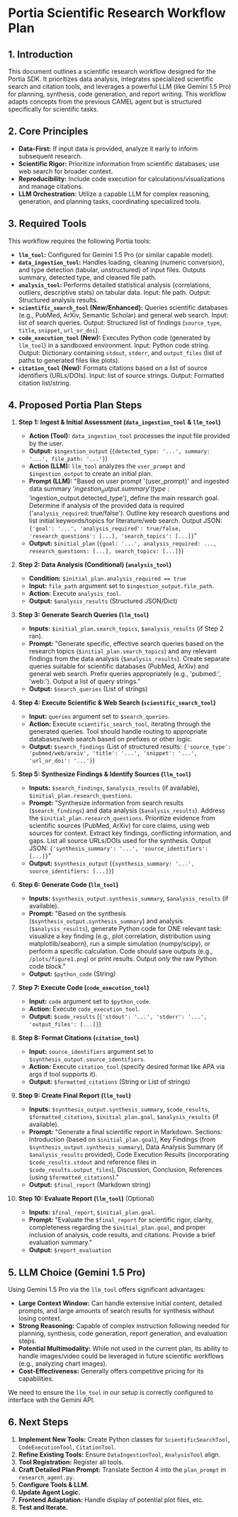 # Portia Scientific Research Workflow Plan

## 1. Introduction

This document outlines a scientific research workflow designed for the Portia SDK. It prioritizes data analysis, integrates specialized scientific search and citation tools, and leverages a powerful LLM (like Gemini 1.5 Pro) for planning, synthesis, code generation, and report writing. This workflow adapts concepts from the previous CAMEL agent but is structured specifically for scientific tasks.

## 2. Core Principles

*   **Data-First:** If input data is provided, analyze it early to inform subsequent research.
*   **Scientific Rigor:** Prioritize information from scientific databases; use web search for broader context.
*   **Reproducibility:** Include code execution for calculations/visualizations and manage citations.
*   **LLM Orchestration:** Utilize a capable LLM for complex reasoning, generation, and planning tasks, coordinating specialized tools.

## 3. Required Tools

This workflow requires the following Portia tools:

*   **`llm_tool`:** Configured for Gemini 1.5 Pro (or similar capable model).
*   **`data_ingestion_tool`:** Handles loading, cleaning (numeric conversion), and type detection (tabular, unstructured) of input files. Outputs summary, detected type, and cleaned file path.
*   **`analysis_tool`:** Performs detailed statistical analysis (correlations, outliers, descriptive stats) on tabular data. Input: file path. Output: Structured analysis results.
*   **`scientific_search_tool` (New/Enhanced):** Queries scientific databases (e.g., PubMed, ArXiv, Semantic Scholar) and general web search. Input: list of search queries. Output: Structured list of findings (`source_type`, `title`, `snippet`, `url_or_doi`).
*   **`code_execution_tool` (New):** Executes Python code (generated by `llm_tool`) in a sandboxed environment. Input: Python code string. Output: Dictionary containing `stdout`, `stderr`, and `output_files` (list of paths to generated files like plots).
*   **`citation_tool` (New):** Formats citations based on a list of source identifiers (URLs/DOIs). Input: list of source strings. Output: Formatted citation list/string.

## 4. Proposed Portia Plan Steps

1.  **Step 1: Ingest & Initial Assessment (`data_ingestion_tool` & `llm_tool`)**
    *   **Action (Tool):** `data_ingestion_tool` processes the input file provided by the user.
    *   **Output:** `$ingestion_output` (`{detected_type: '...', summary: '...', file_path: '...'}`)
    *   **Action (LLM):** `llm_tool` analyzes the `user_prompt` and `$ingestion_output` to create an initial plan.
    *   **Prompt (LLM):** "Based on user prompt '{user_prompt}' and ingested data summary '$ingestion_output.summary' (type: '$ingestion_output.detected_type'), define the main research goal. Determine if analysis of the provided data is required ('`analysis_required`: true/false'). Outline key research questions and list initial keywords/topics for literature/web search. Output JSON: `{'goal': '...', 'analysis_required': true/false, 'research_questions': [...], 'search_topics': [...]}`"
    *   **Output:** `$initial_plan` (`{goal: '...', analysis_required: ..., research_questions: [...], search_topics: [...]}`)

2.  **Step 2: Data Analysis (Conditional) (`analysis_tool`)**
    *   **Condition:** `$initial_plan.analysis_required == true`
    *   **Input:** `file_path` argument set to `$ingestion_output.file_path`.
    *   **Action:** Execute `analysis_tool`.
    *   **Output:** `$analysis_results` (Structured JSON/Dict)

3.  **Step 3: Generate Search Queries (`llm_tool`)**
    *   **Inputs:** `$initial_plan.search_topics`, `$analysis_results` (if Step 2 ran).
    *   **Prompt:** "Generate specific, effective search queries based on the research topics (`$initial_plan.search_topics`) and any relevant findings from the data analysis (`$analysis_results`). Create separate queries suitable for scientific databases (PubMed, ArXiv) and general web search. Prefix queries appropriately (e.g., 'pubmed:', 'web:'). Output a list of query strings."
    *   **Output:** `$search_queries` (List of strings)

4.  **Step 4: Execute Scientific & Web Search (`scientific_search_tool`)**
    *   **Input:** `queries` argument set to `$search_queries`.
    *   **Action:** Execute `scientific_search_tool`, iterating through the generated queries. Tool should handle routing to appropriate databases/web search based on prefixes or other logic.
    *   **Output:** `$search_findings` (List of structured results: `{'source_type': 'pubmed/web/arxiv', 'title': '...', 'snippet': '...', 'url_or_doi': '...'}`)

5.  **Step 5: Synthesize Findings & Identify Sources (`llm_tool`)**
    *   **Inputs:** `$search_findings`, `$analysis_results` (if available), `$initial_plan.research_questions`.
    *   **Prompt:** "Synthesize information from search results (`$search_findings`) and data analysis (`$analysis_results`). Address the `$initial_plan.research_questions`. Prioritize evidence from scientific sources (PubMed, ArXiv) for core claims, using web sources for context. Extract key findings, conflicting information, and gaps. List all source URLs/DOIs used for the synthesis. Output JSON: `{'synthesis_summary': '...', 'source_identifiers': [...]}`"
    *   **Output:** `$synthesis_output` (`{synthesis_summary: '...', source_identifiers: [...]}`)

6.  **Step 6: Generate Code (`llm_tool`)**
    *   **Inputs:** `$synthesis_output.synthesis_summary`, `$analysis_results` (if available).
    *   **Prompt:** "Based on the synthesis (`$synthesis_output.synthesis_summary`) and analysis (`$analysis_results`), generate Python code for ONE relevant task: visualize a key finding (e.g., plot correlation, distribution using matplotlib/seaborn), run a simple simulation (numpy/scipy), or perform a specific calculation. Code should save outputs (e.g., `/plots/figure1.png`) or print results. Output *only* the raw Python code block."
    *   **Output:** `$python_code` (String)

7.  **Step 7: Execute Code (`code_execution_tool`)**
    *   **Input:** `code` argument set to `$python_code`.
    *   **Action:** Execute `code_execution_tool`.
    *   **Output:** `$code_results` (`{'stdout': '...', 'stderr': '...', 'output_files': [...]}`)

8.  **Step 8: Format Citations (`citation_tool`)**
    *   **Input:** `source_identifiers` argument set to `$synthesis_output.source_identifiers`.
    *   **Action:** Execute `citation_tool` (specify desired format like APA via args if tool supports it).
    *   **Output:** `$formatted_citations` (String or List of strings)

9.  **Step 9: Create Final Report (`llm_tool`)**
    *   **Inputs:** `$synthesis_output.synthesis_summary`, `$code_results`, `$formatted_citations`, `$initial_plan.goal`, `$analysis_results` (if available).
    *   **Prompt:** "Generate a final scientific report in Markdown. Sections: Introduction (based on `$initial_plan.goal`), Key Findings (from `$synthesis_output.synthesis_summary`), Data Analysis Summary (if `$analysis_results` provided), Code Execution Results (incorporating `$code_results.stdout` and reference files in `$code_results.output_files`), Discussion, Conclusion, References (using `$formatted_citations`)."
    *   **Output:** `$final_report` (Markdown string)

10. **Step 10: Evaluate Report (`llm_tool`)** (Optional)
    *   **Inputs:** `$final_report`, `$initial_plan.goal`.
    *   **Prompt:** "Evaluate the `$final_report` for scientific rigor, clarity, completeness regarding the `$initial_plan.goal`, and proper inclusion of analysis, code results, and citations. Provide a brief evaluation summary."
    *   **Output:** `$report_evaluation`

## 5. LLM Choice (Gemini 1.5 Pro)

Using Gemini 1.5 Pro via the `llm_tool` offers significant advantages:

*   **Large Context Window:** Can handle extensive initial content, detailed prompts, and large amounts of search results for synthesis without losing context.
*   **Strong Reasoning:** Capable of complex instruction following needed for planning, synthesis, code generation, report generation, and evaluation steps.
*   **Potential Multimodality:** While not used in the current plan, its ability to handle images/video could be leveraged in future scientific workflows (e.g., analyzing chart images).
*   **Cost-Effectiveness:** Generally offers competitive pricing for its capabilities.

We need to ensure the `llm_tool` in our setup is correctly configured to interface with the Gemini API.

## 6. Next Steps

1.  **Implement New Tools:** Create Python classes for `ScientificSearchTool`, `CodeExecutionTool`, `CitationTool`.
2.  **Refine Existing Tools:** Ensure `DataIngestionTool`, `AnalysisTool` align.
3.  **Tool Registration:** Register all tools.
4.  **Craft Detailed Plan Prompt:** Translate Section 4 into the `plan_prompt` in `research_agent.py`.
5.  **Configure Tools & LLM.**
6.  **Update Agent Logic.**
7.  **Frontend Adaptation:** Handle display of potential plot files, etc.
8.  **Test and Iterate.**
